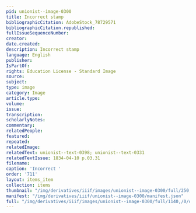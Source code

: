```yaml
---
pid: unionist--image-0300
title: Incorrect stamp
bibliographicCitation: AdobeStock_78729571
bibliographicCitation.republished: 
fullIssueSequenceNumber: 
creator: 
date.created: 
description: Incorrect stamp
language: English
publisher: 
IsPartOf: 
rights: Education License - Standard Image
source: 
subject: 
type: image
category: Image
article.type: 
volume: 
issue: 
transcription: 
scholarlyNotes: 
commentary: 
relatedPeople: 
featured: 
repeated: 
relatedImage: 
relatedText: unionist--text-0398; unionist--text-0331
relatedTextIssue: 1834-04-10 p.03.31
filename: 
caption: 'Incorrect '
order: '711'
layout: items_item
collection: items
thumbnail: "/img/derivatives/iiif/images/unionist--image-0300/full/250,/0/default.jpg"
manifest: "/img/derivatives/iiif/unionist--image-0300/manifest.json"
full: "/img/derivatives/iiif/images/unionist--image-0300/full/1140,/0/default.jpg"
---
```

